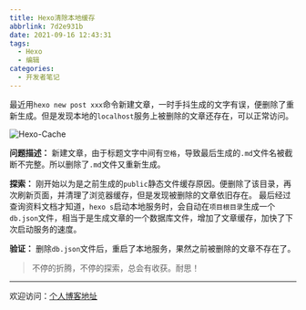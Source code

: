 ```yaml
---
title: Hexo清除本地缓存
abbrlink: 7d2e931b
date: 2021-09-16 12:43:31
tags:
  - Hexo
  - 编辑
categories:
  - 开发者笔记
---
```


最近用`hexo new post xxx`命令新建文章，一时手抖生成的文字有误，便删除了重新生成。但是发现本地的`localhost`服务上被删除的文章还存在，可以正常访问。

![Hexo-Cache](//tiven.cn/static/img/img-hexo-cache-2Fbpxdf7e--cOX3OYxQlM.jpg)

<!-- more -->

**问题描述：** 新建文章，由于标题文字中间有`空格`，导致最后生成的`.md`文件名被截断不完整。所以删除了`.md`文件又重新生成。

**探索：** 刚开始以为是之前生成的`public`静态文件缓存原因。便删除了该目录，再次刷新页面，并清理了浏览器缓存，但是发现被删除的文章依旧存在。
最后经过查询资料文档才知道，`hexo s`启动本地服务时，会自动在`项目根目录`生成一个`db.json`文件，相当于是生成文章的一个数据库文件，增加了文章缓存，加快了下次启动服务的速度。

**验证：** 删除`db.json`文件后，重启了本地服务，果然之前被删除的文章不存在了。

>不停的折腾，不停的探索，总会有收获。耐思！

---

欢迎访问：[个人博客地址](//tiven.cn/p/7d2e931b/ "天問博客")